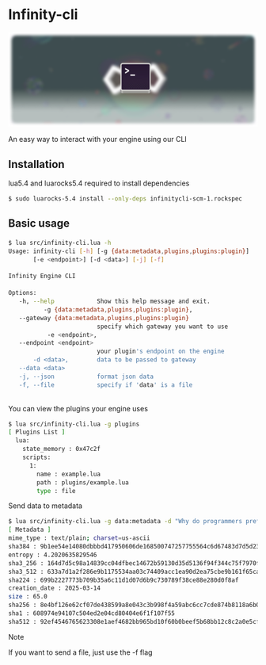 # Infinity-cli

![assets/banner](assets/banner.png)

An easy way to interact with your engine using our CLI

## Installation

lua5.4 and luarocks5.4 required to install dependencies

```sh
$ sudo luarocks-5.4 install --only-deps infinitycli-scm-1.rockspec
```

## Basic usage

```sh
$ lua src/infinity-cli.lua -h
Usage: infinity-cli [-h] [-g {data:metadata,plugins,plugins:plugin}]
       [-e <endpoint>] [-d <data>] [-j] [-f]

Infinity Engine CLI

Options:
   -h, --help            Show this help message and exit.
          -g {data:metadata,plugins,plugins:plugin},
   --gateway {data:metadata,plugins,plugins:plugin}
                         specify which gateway you want to use
           -e <endpoint>,
   --endpoint <endpoint>
                         your plugin's endpoint on the engine
       -d <data>,        data to be passed to gateway
   --data <data>
   -j, --json            format json data
   -f, --file            specify if 'data' is a file
   
```

You can view the plugins your engine uses

```sh
$ lua src/infinity-cli.lua -g plugins
[ Plugins List ]
  lua:
    state_memory : 0x47c2f
    scripts:
      1:
        name : example.lua
        path : plugins/example.lua
        type : file
```

Send data to metadata

```sh
$ lua src/infinity-cli.lua -g data:metadata -d "Why do programmers prefer dark mode? Because light attracts bugs!"
[ Metadata ]
mime_type : text/plain; charset=us-ascii
sha384 : 9b1ee54e14080dbbbd417950606de168500747257755564c6d67483d7d5d2361b3b5faed2d0e4535189c5464da0b0f6e
entropy : 4.2020635829546
sha3_256 : 164d7d5c98a14839cc04dfbec14672b59130d35d5136f94f344c75f7970f794a
sha3_512 : 633a7d1a2f286e9b1175534aa03c74409acc1ea90d2ea75cbe9b161f65cac0c0f0c2cb22d5df2c46cada3cbd87a56fe2d0afae34c692d0886088ec8222c0bfd5
sha224 : 699b2227773b709b35a6c11d1d07d6b9c730789f38ce88e280d0f8af
creation_date : 2025-03-14
size : 65.0
sha256 : 8e4bf126e62cf07de438599a8e043c3b998f4a59abc6cc7cde874b8118a6b015
sha1 : 608974e94107c504ed2e04cd80404e6f1f107f55
sha512 : 92ef4546765623308e1aef4682bb965bd10f60b0beef5b68bb12c8c2a0e5cfba1d7cd2c5bf213edc8890f19b0f5ca8a8e21e5509122d6e6e2e3fce50bb4e8e22
```

> [!NOTE]  
> If you want to send a file, just use the -f flag